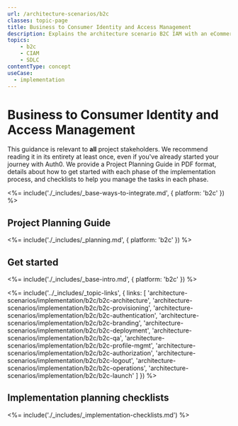 ```yaml
---
url: /architecture-scenarios/b2c
classes: topic-page
title: Business to Consumer Identity and Access Management
description: Explains the architecture scenario B2C IAM with an eCommerce or SAAS application.
topics:
    - b2c
    - CIAM
    - SDLC
contentType: concept
useCase:
  - implementation
---
```

<!-- markdownlint-disable MD041 MD002 -->
<div class="topic-page-header">
  <div data-name="example" class="topic-page-badge"></div>
  <h1>Business to Consumer Identity and Access Management</h1>
  <p>
  This guidance is relevant to <b>all</b> project stakeholders. We recommend reading it in its entirety at least once, even if you've already started your journey with Auth0. We provide a Project Planning Guide in PDF format, details about how to get started with each phase of the implementation process, and checklists to help you manage the tasks in each phase.
  </p>
</div>

<%= include('./_includes/_base-ways-to-integrate.md', { platform: 'b2c' }) %>

## Project Planning Guide

<%= include('./_includes/_planning.md', { platform: 'b2c' }) %>

## Get started

<%= include('./_includes/_base-intro.md', { platform: 'b2c' }) %>

<%= include('../_includes/_topic-links', { links: [
  'architecture-scenarios/implementation/b2c/b2c-architecture',
  'architecture-scenarios/implementation/b2c/b2c-provisioning',
  'architecture-scenarios/implementation/b2c/b2c-authentication',
  'architecture-scenarios/implementation/b2c/b2c-branding',
  'architecture-scenarios/implementation/b2c/b2c-deployment',
  'architecture-scenarios/implementation/b2c/b2c-qa',
  'architecture-scenarios/implementation/b2c/b2c-profile-mgmt',
  'architecture-scenarios/implementation/b2c/b2c-authorization',
  'architecture-scenarios/implementation/b2c/b2c-logout',
  'architecture-scenarios/implementation/b2c/b2c-operations',
  'architecture-scenarios/implementation/b2c/b2c-launch'
] }) %>

## Implementation planning checklists

<%= include('./_includes/_implementation-checklists.md') %>
